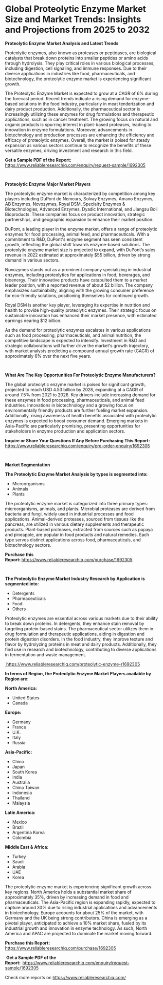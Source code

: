 <p><h1>Global Proteolytic Enzyme Market Size and Market Trends: Insights and Projections from 2025 to 2032</h1></p><p><strong>Proteolytic Enzyme Market Analysis and Latest Trends</strong></p>
<p><p>Proteolytic enzymes, also known as proteases or peptidases, are biological catalysts that break down proteins into smaller peptides or amino acids through hydrolysis. They play critical roles in various biological processes, including digestion, cell signaling, and immune responses. Due to their diverse applications in industries like food, pharmaceuticals, and biotechnology, the proteolytic enzyme market is experiencing significant growth.</p><p>The Proteolytic Enzyme Market is expected to grow at a CAGR of 6% during the forecast period. Recent trends indicate a rising demand for enzyme-based solutions in the food industry, particularly in meat tenderization and dairy product production. Additionally, the pharmaceutical sector is increasingly utilizing these enzymes for drug formulations and therapeutic applications, such as in cancer treatment. The growing focus on natural and organic products is spurring interest in plant-based proteases, leading to innovation in enzyme formulations. Moreover, advancements in biotechnology and production processes are enhancing the efficiency and efficacy of proteolytic enzymes. Overall, the market is poised for steady expansion as various sectors continue to recognize the benefits of these versatile enzymes, driving investment and research in this field.</p></p>
<p><strong>Get a Sample PDF of the Report:&nbsp;</strong> <a href="https://www.reliableresearchiq.com/enquiry/request-sample/1692305?utm_campaign=1170&utm_medium=2&utm_source=Github&utm_content=ia&utm_term=07012025&utm_id=proteolytic-enzyme">https://www.reliableresearchiq.com/enquiry/request-sample/1692305</a></p>
<p>&nbsp;</p>
<p><strong>Proteolytic Enzyme Major Market Players</strong></p>
<p><p>The proteolytic enzyme market is characterized by competition among key players including DuPont de Nemours, Solvay Enzymes, Amano Enzymes, AB Enzymes, Novozymes, Royal DSM, Specialty Enzymes & Biotechnologies, Advanced Enzymes, Dyadic International, and Jiangsu Boli Bioproducts. These companies focus on product innovation, strategic partnerships, and geographic expansion to enhance their market position.</p><p>DuPont, a leading player in the enzyme market, offers a range of proteolytic enzymes for food processing, animal feed, and pharmaceuticals. With a commitment to R&D, DuPont's enzyme segment has seen consistent growth, reflecting the global shift towards enzyme-based solutions. The proteolytic enzyme market size is projected to expand, with DuPont’s sales revenue in 2022 estimated at approximately $55 billion, driven by strong demand in various sectors.</p><p>Novozymes stands out as a prominent company specializing in industrial enzymes, including proteolytics for applications in food, beverages, and bioenergy. Their innovative products have catapulted them to a market leader position, with a reported revenue of about $2 billion. The company emphasizes sustainability, aligning with the growing consumer preference for eco-friendly solutions, positioning themselves for continued growth.</p><p>Royal DSM is another key player, leveraging its expertise in nutrition and health to provide high-quality proteolytic enzymes. Their strategic focus on sustainable innovation has enhanced their market presence, with estimated earnings nearing $12 billion.</p><p>As the demand for proteolytic enzymes escalates in various applications such as food processing, pharmaceuticals, and animal nutrition, the competitive landscape is expected to intensify. Investment in R&D and strategic collaborations will further drive the market's growth trajectory, with market analysts predicting a compound annual growth rate (CAGR) of approximately 6% over the next five years.</p></p>
<p>&nbsp;</p>
<p><strong>What Are The Key Opportunities For Proteolytic Enzyme Manufacturers?</strong></p>
<p><p>The global proteolytic enzyme market is poised for significant growth, projected to reach USD 4.53 billion by 2028, expanding at a CAGR of around 7.5% from 2021 to 2028. Key drivers include increasing demand for these enzymes in food processing, pharmaceuticals, and animal feed industries. Innovations in biotechnology and a growing focus on environmentally friendly products are further fueling market expansion. Additionally, rising awareness of health benefits associated with proteolytic enzymes is expected to boost consumer demand. Emerging markets in Asia-Pacific are particularly promising, presenting opportunities for stakeholders in enzyme production and application sectors.</p></p>
<p><strong>Inquire or Share Your Questions If Any Before Purchasing This Report:</strong> <a href="https://www.reliableresearchiq.com/enquiry/pre-order-enquiry/1692305?utm_campaign=1170&utm_medium=2&utm_source=Github&utm_content=ia&utm_term=07012025&utm_id=proteolytic-enzyme">https://www.reliableresearchiq.com/enquiry/pre-order-enquiry/1692305</a></p>
<p>&nbsp;</p>
<p><strong>Market Segmentation</strong></p>
<p><strong>The Proteolytic Enzyme Market Analysis by types is segmented into:</strong></p>
<p><ul><li>Microorganisms</li><li>Animals</li><li>Plants</li></ul></p>
<p><p>The proteolytic enzyme market is categorized into three primary types: microorganisms, animals, and plants. Microbial proteases are derived from bacteria and fungi, widely used in industrial processes and food applications. Animal-derived proteases, sourced from tissues like the pancreas, are utilized in various dietary supplements and therapeutic products. Plant-based proteases, extracted from sources such as papaya and pineapple, are popular in food products and natural remedies. Each type serves distinct applications across food, pharmaceuticals, and biotechnology sectors.</p></p>
<p><strong>Purchase this Report:&nbsp;</strong><a href="https://www.reliableresearchiq.com/purchase/1692305?utm_campaign=1170&utm_medium=2&utm_source=Github&utm_content=ia&utm_term=07012025&utm_id=proteolytic-enzyme">https://www.reliableresearchiq.com/purchase/1692305</a></p>
<p>&nbsp;</p>
<p><strong>The Proteolytic Enzyme Market Industry Research by Application is segmented into:</strong></p>
<p><ul><li>Detergents</li><li>Pharmaceuticals</li><li>Food</li><li>Others</li></ul></p>
<p><p>Proteolytic enzymes are essential across various markets due to their ability to break down proteins. In detergents, they enhance stain removal by targeting protein-based stains. The pharmaceutical sector utilizes them in drug formulation and therapeutic applications, aiding in digestion and protein digestion disorders. In the food industry, they improve texture and flavor by hydrolyzing proteins in meat and dairy products. Additionally, they find use in research and biotechnology, contributing to diverse applications in fermentation and waste management.</p></p>
<p><a href="https://www.reliableresearchiq.com/proteolytic-enzyme-r1692305?utm_campaign=1170&utm_medium=2&utm_source=Github&utm_content=ia&utm_term=07012025&utm_id=proteolytic-enzyme">&nbsp;https://www.reliableresearchiq.com/proteolytic-enzyme-r1692305</a></p>
<p><strong>In terms of Region, the Proteolytic Enzyme Market Players available by Region are:</strong></p>
<p>
    <p> <strong> North America: </strong>
        <ul>
            <li>United States</li>
            <li>Canada</li>
        </ul>
        </p> 
    <p> <strong> Europe: </strong>
        <ul>
            <li>Germany</li>
            <li>France</li>
            <li>U.K.</li>
            <li>Italy</li>
            <li>Russia</li>
        </ul>
        </p> 
    <p> <strong> Asia-Pacific: </strong>
        <ul>
            <li>China</li>
            <li>Japan</li>
            <li>South Korea</li>
            <li>India</li>
            <li>Australia</li>
            <li>China Taiwan</li>
            <li>Indonesia</li>
            <li>Thailand</li>
            <li>Malaysia</li>
        </ul>
        </p> 
    <p> <strong> Latin America: </strong>
        <ul>
            <li>Mexico</li>
            <li>Brazil</li>
            <li>Argentina Korea</li>
            <li>Colombia</li>
        </ul>
        </p> 
    <p> <strong> Middle East & Africa: </strong>
        <ul>
            <li>Turkey</li>
            <li>Saudi</li>
            <li>Arabia</li>
            <li>UAE</li>
            <li>Korea</li>
        </ul>
    </p>
    </p>
<p><p>The proteolytic enzyme market is experiencing significant growth across key regions. North America holds a substantial market share of approximately 35%, driven by increasing demand in food and pharmaceuticals. The Asia-Pacific region is expanding rapidly, expected to capture around 30% due to rising industrial applications and advancements in biotechnology. Europe accounts for about 25% of the market, with Germany and the UK being strong contributors. China is emerging as a pivotal player, anticipated to achieve a 10% market share, fueled by its industrial growth and innovation in enzyme technology. As such, North America and APAC are projected to dominate the market moving forward.</p></p>
<p><strong>Purchase this Report: </strong><a href="https://www.reliableresearchiq.com/purchase/1692305?utm_campaign=1170&utm_medium=2&utm_source=Github&utm_content=ia&utm_term=07012025&utm_id=proteolytic-enzyme">https://www.reliableresearchiq.com/purchase/1692305</a></p>
<p>&nbsp;<strong>Get a Sample PDF of the Report:&nbsp;&nbsp;</strong><a href="https://www.reliableresearchiq.com/enquiry/request-sample/1692305?utm_campaign=1170&utm_medium=2&utm_source=Github&utm_content=ia&utm_term=07012025&utm_id=proteolytic-enzyme">https://www.reliableresearchiq.com/enquiry/request-sample/1692305</a></p>
<p><strong></strong></p>
<p>Check more reports on <a href="https://www.reliableresearchiq.com/?utm_campaign=1170&utm_medium=2&utm_source=Github&utm_content=ia&utm_term=07012025&utm_id=proteolytic-enzyme">https://www.reliableresearchiq.com/</a></p>